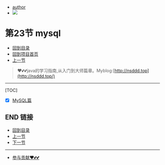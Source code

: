 + [author](https://github.com/3293172751)
+ <a href="https://github.com/3293172751" target="_blank"><img src="https://img.shields.io/badge/Github-xiongxinwei-inactive?style=social&logo=github"></a></p>

# 第23节 mysql

+ [回到目录](../README.md)
+ [回到项目首页](../../README.md)
+ [上一节](22.md)
> ❤️💕💕java的学习指南,从入门到大师篇章。Myblog:[http://nsddd.top](http://nsddd.top/)
---
[TOC]

+ [x] [MySQL篇](https://github.com/3293172751/awesome-cs-course/blob/master/mysql/README.md)



## END 链接
+ [回到目录](../README.md)
+ [上一节](22.md)
+ [下一节](24.md)
---
+ [参与贡献❤️💕💕](https://github.com/3293172751/Block_Chain/blob/master/Git/git-contributor.md)